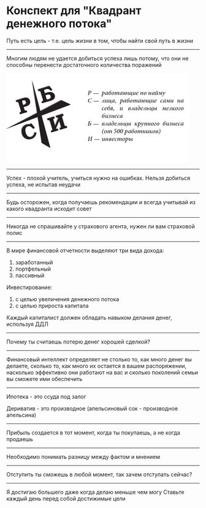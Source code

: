 <!-- @nested-tags:Cashflow quadrant -->

# Конспект для "Квадрант денежного потока"

Путь есть цель - т.е. цель жизни в том, чтобы найти свой путь в жизни

---

Многим людям не удается добиться успеха лишь потому, что они не способны перенести достаточного количества поражений

![квадрант](k2.png)

---

Успех - плохой учитель, учиться нужно на ошибках. Нельзя добиться успеха, не испытав неудачи

---

Будь осторожен, когда получаешь рекомендации и всегда учитывай из какого квадранта исходит совет

---

Никогда не спрашивайте у страхового агента, нужен ли вам страховой полис

---

В мире финансовой отчетности выделяют три вида дохода:

1. заработанный
2. портфельный
3. пассивный

Инвестирование:

1. с целью увеличения денежного потока
2. с целью прироста капитала

Каждый капиталист должен обладать навыком делания денег, используя ДДЛ

---

Почему ты считаешь потерю денег хорошей сделкой?

---

Финансовый интеллект определяет не столько то, как много денег вы делаете, сколько то, как много их остается в вашем распоряжении, насколько эффективно они работают на вас и сколько поколений семьи вы сможете ими обеспечить

---

Ипотека - это ссуда под залог

Дериватив - это производное (апельсиновый сок - производное апельсина)

---

Прибыль создается в тот момент, когда ты покупаешь, а не когда продаешь

---

Необходимо понимать разницу между фактом и мнением

---

Отступить ты сможешь в любой момент, так зачем отступать сейчас?

---

Я достигаю большего даже когда делаю меньше чем могу
Ставьте каждый день перед собой достижимые цели
